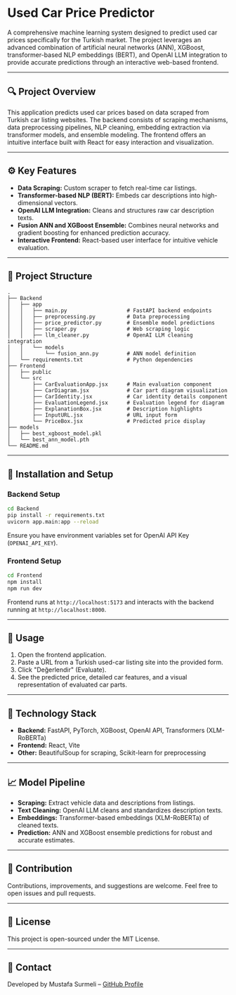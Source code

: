 # Used Car Price Predictor

A comprehensive machine learning system designed to predict used car prices specifically for the Turkish market. The project leverages an advanced combination of artificial neural networks (ANN), XGBoost, transformer-based NLP embeddings (BERT), and OpenAI LLM integration to provide accurate predictions through an interactive web-based frontend.

---

## 🔍 Project Overview

This application predicts used car prices based on data scraped from Turkish car listing websites. The backend consists of scraping mechanisms, data preprocessing pipelines, NLP cleaning, embedding extraction via transformer models, and ensemble modeling. The frontend offers an intuitive interface built with React for easy interaction and visualization.

---

## ⚙️ Key Features

- **Data Scraping:** Custom scraper to fetch real-time car listings.
- **Transformer-based NLP (BERT):** Embeds car descriptions into high-dimensional vectors.
- **OpenAI LLM Integration:** Cleans and structures raw car description texts.
- **Fusion ANN and XGBoost Ensemble:** Combines neural networks and gradient boosting for enhanced prediction accuracy.
- **Interactive Frontend:** React-based user interface for intuitive vehicle evaluation.

---

## 📂 Project Structure

```
.
├── Backend
│   ├── app
│   │   ├── main.py                   # FastAPI backend endpoints
│   │   ├── preprocessing.py          # Data preprocessing
│   │   ├── price_predictor.py        # Ensemble model predictions
│   │   ├── scraper.py                # Web scraping logic
│   │   ├── llm_cleaner.py            # OpenAI LLM cleaning integration
│   │   └── models
│   │       └── fusion_ann.py         # ANN model definition
│   └── requirements.txt              # Python dependencies
├── Frontend
│   ├── public
│   └── src
│       ├── CarEvaluationApp.jsx      # Main evaluation component
│       ├── CarDiagram.jsx            # Car part diagram visualization
│       ├── CarIdentity.jsx           # Car identity details component
│       ├── EvaluationLegend.jsx      # Evaluation legend for diagram
│       ├── ExplanationBox.jsx        # Description highlights
│       ├── InputURL.jsx              # URL input form
│       └── PriceBox.jsx              # Predicted price display
├── models
│   ├── best_xgboost_model.pkl
│   └── best_ann_model.pth
└── README.md
```

---

## 🚀 Installation and Setup

### Backend Setup

```bash
cd Backend
pip install -r requirements.txt
uvicorn app.main:app --reload
```

Ensure you have environment variables set for OpenAI API Key (`OPENAI_API_KEY`).

### Frontend Setup

```bash
cd Frontend
npm install
npm run dev
```

Frontend runs at `http://localhost:5173` and interacts with the backend running at `http://localhost:8000`.

---

## 🔧 Usage

1. Open the frontend application.
2. Paste a URL from a Turkish used-car listing site into the provided form.
3. Click "Değerlendir" (Evaluate).
4. See the predicted price, detailed car features, and a visual representation of evaluated car parts.

---

## 📌 Technology Stack

- **Backend:** FastAPI, PyTorch, XGBoost, OpenAI API, Transformers (XLM-RoBERTa)
- **Frontend:** React, Vite
- **Other:** BeautifulSoup for scraping, Scikit-learn for preprocessing

---

## 📈 Model Pipeline

- **Scraping:** Extract vehicle data and descriptions from listings.
- **Text Cleaning:** OpenAI LLM cleans and standardizes description texts.
- **Embeddings:** Transformer-based embeddings (XLM-RoBERTa) of cleaned texts.
- **Prediction:** ANN and XGBoost ensemble predictions for robust and accurate estimates.

---

## 📝 Contribution

Contributions, improvements, and suggestions are welcome. Feel free to open issues and pull requests.

---

## 📜 License

This project is open-sourced under the MIT License.

---

## 📧 Contact

Developed by Mustafa Surmeli – [GitHub Profile](https://github.com/mustafasurmeli)

